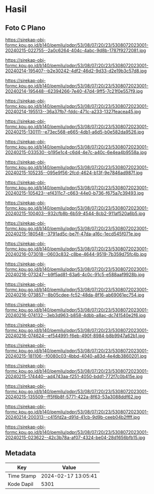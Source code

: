 # Hasil

## Foto C Plano

https://sirekap-obj-formc.kpu.go.id/b140/pemilu/pdpr/53/08/07/20/23/5308072023001-20240215-022755--2a0c6264-404c-4abc-9d8b-1787f9272081.jpg

https://sirekap-obj-formc.kpu.go.id/b140/pemilu/pdpr/53/08/07/20/23/5308072023001-20240214-195407--b2e30242-4df2-46d2-9d33-d2e19b3c57d8.jpg

https://sirekap-obj-formc.kpu.go.id/b140/pemilu/pdpr/53/08/07/20/23/5308072023001-20240214-195448--62394266-7e40-47d4-9ff5-7c21f0e557f9.jpg

https://sirekap-obj-formc.kpu.go.id/b140/pemilu/pdpr/53/08/07/20/23/5308072023001-20240214-195513--36a37fb7-fddc-471c-a233-1327feacea45.jpg

https://sirekap-obj-formc.kpu.go.id/b140/pemilu/pdpr/53/08/07/20/23/5308072023001-20240215-130111--e73ec568-e665-4db1-a6d5-b0e582da9526.jpg

https://sirekap-obj-formc.kpu.go.id/b140/pemilu/pdpr/53/08/07/20/23/5308072023001-20240215-033530--b195e1c4-c6d4-4e7c-a40c-6e4ea4b9558a.jpg

https://sirekap-obj-formc.kpu.go.id/b140/pemilu/pdpr/53/08/07/20/23/5308072023001-20240215-105235--095e9f56-2fcd-4624-b13f-9e7846ad987f.jpg

https://sirekap-obj-formc.kpu.go.id/b140/pemilu/pdpr/53/08/07/20/23/5308072023001-20240215-105423--ef4311c7-c663-44e0-b736-f675a7c39493.jpg

https://sirekap-obj-formc.kpu.go.id/b140/pemilu/pdpr/53/08/07/20/23/5308072023001-20240215-100403--932cfb8b-6b59-4544-8cb2-911af520a6b5.jpg

https://sirekap-obj-formc.kpu.go.id/b140/pemilu/pdpr/53/08/07/20/23/5308072023001-20240215-180548--3791ad5c-be7f-47da-a16c-1ecd545f071e.jpg

https://sirekap-obj-formc.kpu.go.id/b140/pemilu/pdpr/53/08/07/20/23/5308072023001-20240216-073018--0603c832-c8be-4644-9519-7b359d75fc4b.jpg

https://sirekap-obj-formc.kpu.go.id/b140/pemilu/pdpr/53/08/07/20/23/5308072023001-20240216-073247--b9f5ad81-63a6-4c0c-91c5-e588aaf9928b.jpg

https://sirekap-obj-formc.kpu.go.id/b140/pemilu/pdpr/53/08/07/20/23/5308072023001-20240216-073857--8b05cdee-fc52-48da-8f16-ab69061ec754.jpg

https://sirekap-obj-formc.kpu.go.id/b140/pemilu/pdpr/53/08/07/20/23/5308072023001-20240216-074132--3eb3d963-b858-4dbb-a8ac-dc741540e2f6.jpg

https://sirekap-obj-formc.kpu.go.id/b140/pemilu/pdpr/53/08/07/20/23/5308072023001-20240216-074624--ef544991-f6eb-490f-8984-b8b9947a62b1.jpg

https://sirekap-obj-formc.kpu.go.id/b140/pemilu/pdpr/53/08/07/20/23/5308072023001-20240215-181106--f0080c03-4bbd-4040-a83d-4e4db3860201.jpg

https://sirekap-obj-formc.kpu.go.id/b140/pemilu/pdpr/53/08/07/20/23/5308072023001-20240215-174440--ad4743aa-f251-4050-bdd1-772f7c0b415e.jpg

https://sirekap-obj-formc.kpu.go.id/b140/pemilu/pdpr/53/08/07/20/23/5308072023001-20240215-135509--ff5f6b8f-5771-422a-8f63-53a3088ddf62.jpg

https://sirekap-obj-formc.kpu.go.id/b140/pemilu/pdpr/53/08/07/20/23/5308072023001-20240214-200313--c415fd2a-d91d-41cb-9d9b-ceeb04b2ffff.jpg

https://sirekap-obj-formc.kpu.go.id/b140/pemilu/pdpr/53/08/07/20/23/5308072023001-20240215-023622--42c3b78a-af07-4324-be04-28d1656bfb15.jpg


## Metadata

| Key        | Value               |
| ---------- | ------------------- |
| Time Stamp | 2024-02-17 13:05:41 |
| Kode Dapil | 5301                |



